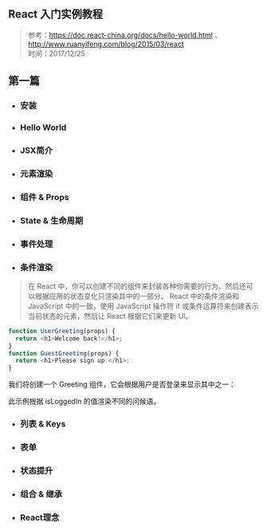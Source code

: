 ## React 入门实例教程
> 参考：https://doc.react-china.org/docs/hello-world.html 、http://www.ruanyifeng.com/blog/2015/03/react <br/>
> 时间：2017/12/25

## 第一篇
- ### 安装

- ### Hello World

- ### JSX简介

- ### 元素渲染

- ### 组件 & Props

- ### State & 生命周期

- ### 事件处理

- ### 条件渲染
> 在 React 中，你可以创建不同的组件来封装各种你需要的行为。然后还可以根据应用的状态变化只渲染其中的一部分。
React 中的条件渲染和 JavaScript 中的一致，使用 JavaScript 操作符 if 或条件运算符来创建表示当前状态的元素，然后让 React 根据它们来更新 UI。
``` javascript
function UserGreeting(props) {
  return <h1>Welcome back!</h1>;
}
function GuestGreeting(props) {
  return <h1>Please sign up.</h1>;
}
```
我们将创建一个 Greeting 组件，它会根据用户是否登录来显示其中之一：

此示例根据 isLoggedIn 的值渲染不同的问候语。



- ### 列表 & Keys

- ### 表单

- ### 状态提升

- ### 组合 & 继承

- ### React理念

